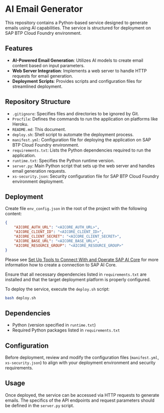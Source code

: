 # AI Email Generator

This repository contains a Python-based service designed to generate emails using AI capabilities. The service is structured for deployment on SAP BTP Cloud Foundry environment.

## Features

- **AI-Powered Email Generation**: Utilizes AI models to create email content based on input parameters.
- **Web Server Integration**: Implements a web server to handle HTTP requests for email generation.
- **Deployment Scripts**: Provides scripts and configuration files for streamlined deployment.

## Repository Structure

- `.gitignore`: Specifies files and directories to be ignored by Git.
- `Procfile`: Defines the commands to run the application on platforms like Heroku.
- `README.md`: This document.
- `deploy.sh`: Shell script to automate the deployment process.
- `manifest.yml`: Configuration file for deploying the application on SAP BTP Cloud Foundry environment.
- `requirements.txt`: Lists the Python dependencies required to run the application.
- `runtime.txt`: Specifies the Python runtime version.
- `server.py`: Main Python script that sets up the web server and handles email generation requests.
- `xs-security.json`: Security configuration file for SAP BTP Cloud Foundry environment deployment.

## Deployment

Create file `env_config.json` in the root of the project with the following content:

```json
{
    "AICORE_AUTH_URL": "<AICORE_AUTH_URL>",
    "AICORE_CLIENT_ID": "<AICORE_CLIENT_ID>",
    "AICORE_CLIENT_SECRET": "<AICORE_CLIENT_SECRET>",
    "AICORE_BASE_URL": "<AICORE_BASE_URL>",
    "AICORE_RESOURCE_GROUP": "<AICORE_RESOURCE_GROUP>"
}
```

Please see [Set Up Tools to Connect With and Operate SAP AI Core](https://developers.sap.com/tutorials/ai-core-setup..html) for more information how to create a connection to SAP AI Core.

Ensure that all necessary dependencies listed in `requirements.txt` are installed and that the target deployment platform is properly configured.

To deploy the service, execute the `deploy.sh` script:

```bash
bash deploy.sh
```



## Dependencies
* Python (version specified in `runtime.txt`)
* Required Python packages listed in `requirements.txt`

## Configuration
Before deployment, review and modify the configuration files (`manifest.yml`, `xs-security.json`) to align with your deployment environment and security requirements.

## Usage
Once deployed, the service can be accessed via HTTP requests to generate emails. The specifics of the API endpoints and request parameters should be defined in the `server.py` script.